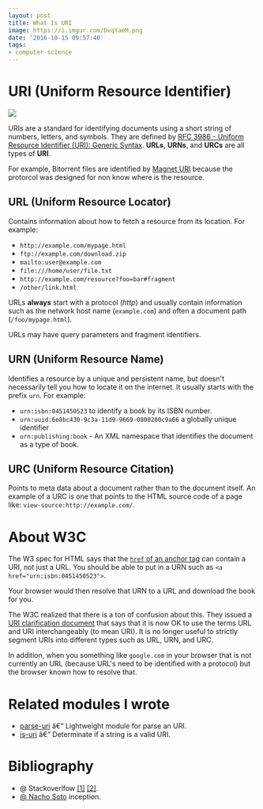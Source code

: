 ```yaml
---
layout: post
title: What Is URI
image: https://i.imgur.com/DvqYaeM.png
date: '2016-10-15 09:57:40'
tags:
- computer-science
---
```


# URI (Uniform Resource Identifier)

![](https://i.imgur.com/ObD8dK2.jpg)

URIs are a standard for identifying documents using a short string of numbers, letters, and symbols. They are defined by [RFC 3986 - Uniform Resource Identifier (URI): Generic Syntax](https://tools.ietf.org/html/rfc3986). **URLs**, **URNs**, and **URCs** are all types of **URI**.

For example, Bitorrent files are identified by [Magnet URI](https://en.wikipedia.org/wiki/Magnet_URI_scheme) because the protorcol was designed for non know where is the resource.

## URL (Uniform Resource Locator)

Contains information about how to fetch a resource from its location. For example:

* `http://example.com/mypage.html`
* `ftp://example.com/download.zip`
* `mailto:user@example.com`
* `file:///home/user/file.txt`
* `http://example.com/resource?foo=bar#fragment`
* `/other/link.html`

URLs **always** start with a protocol (*http*) and usually contain information such as the network host name (`example.com`) and often a document path (`/foo/mypage.html`). 

URLs may have query parameters and fragment identifiers.

## URN (Uniform Resource Name)

Identifies a resource by a unique and persistent name, but doesn't necessarily tell you how to locate it on the internet. It usually starts with the prefix `urn`. For example:

* `urn:isbn:0451450523` to identify a book by its ISBN number.
* `urn:uuid:6e8bc430-9c3a-11d9-9669-0800200c9a66` a globally unique identifier
* `urn:publishing:book` - An XML namespace that identifies the document as a type of book.

## URC (Uniform Resource Citation)

Points to meta data about a document rather than to the document itself. An example of a URC is one that points to the HTML source code of a page like: `view-source:http://example.com/`.

# About W3C

The W3 spec for HTML says that the [`href` of an anchor tag](http://www.w3.org/TR/html401/struct/links.html#h-12.2) can contain a URI, not just a URL. You should be able to put in a URN such as `<a href="urn:isbn:0451450523">`. 

Your browser would then resolve that URN to a URL and download the book for you.

The W3C realized that there is a ton of confusion about this. They issued a [URI clarification document](http://www.w3.org/TR/uri-clarification/) that says that it is now OK to use the terms URL and URI interchangeably (to mean URI). It is no longer useful to strictly segment URIs into different types such as URL, URN, and URC.

In addition, when you something like `google.com` in your browser that is not currently an URL (because URL's need to be identified with a protocol) but the browser known how to resolve that.

# Related modules I wrote

* [parse-uri](https://github.com/kikobeats/parse-uri) â€“ Lightweight module for parse an URI.
* [is-uri](https://github.com/kikobeats/is-uri) â€“ Determinate if a string is a valid URI.

# Bibliography

* @ Stackoverlfow [[1]](http://stackoverflow.com/questions/176264/what-is-the-difference-between-a-uri-a-url-and-a-urn/1984225#1984225)
[[2]](http://stackoverflow.com/questions/176264/what-is-the-difference-between-a-uri-a-url-and-a-urn).
* [@ Nacho Soto](https://twitter.com/NachoSoto/status/787043395747188736) inception.
